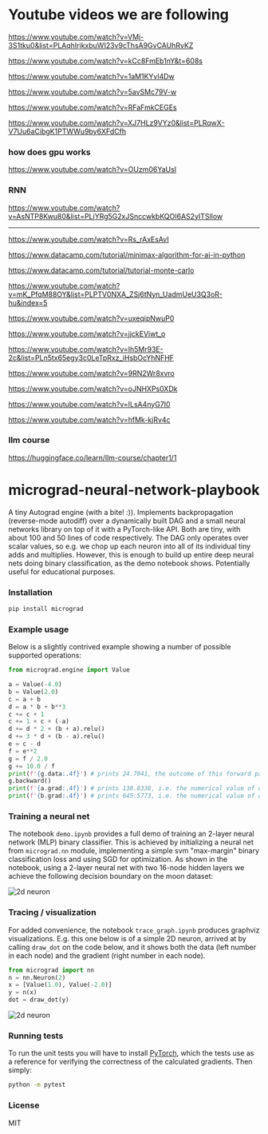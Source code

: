# Youtube videos we are following 

https://www.youtube.com/watch?v=VMj-3S1tku0&list=PLAqhIrjkxbuWI23v9cThsA9GvCAUhRvKZ


https://www.youtube.com/watch?v=kCc8FmEb1nY&t=608s


https://www.youtube.com/watch?v=1aM1KYvl4Dw


https://www.youtube.com/watch?v=5avSMc79V-w


https://www.youtube.com/watch?v=RFaFmkCEGEs


https://www.youtube.com/watch?v=XJ7HLz9VYz0&list=PLRqwX-V7Uu6aCibgK1PTWWu9by6XFdCfh


### how does gpu works

https://www.youtube.com/watch?v=OUzm06YaUsI


### RNN

https://www.youtube.com/watch?v=AsNTP8Kwu80&list=PLjYRg5G2xJSnccwkbKQOI6AS2yITSllow


----------------------------------------------------------------------------

https://www.youtube.com/watch?v=Rs_rAxEsAvI


https://www.datacamp.com/tutorial/minimax-algorithm-for-ai-in-python


https://www.datacamp.com/tutorial/tutorial-monte-carlo


https://www.youtube.com/watch?v=mK_PfqM88OY&list=PLPTV0NXA_ZSj6tNyn_UadmUeU3Q3oR-hu&index=5


https://www.youtube.com/watch?v=uxeqipNwuP0


https://www.youtube.com/watch?v=jjckEViwt_o


https://www.youtube.com/watch?v=Ih5Mr93E-2c&list=PLn5tx65egy3c0LeTpRxz_iHsbOcYhNFHF


https://www.youtube.com/watch?v=9RN2Wr8xvro


https://www.youtube.com/watch?v=oJNHXPs0XDk


https://www.youtube.com/watch?v=ILsA4nyG7I0


https://www.youtube.com/watch?v=hfMk-kjRv4c


### llm course

https://huggingface.co/learn/llm-course/chapter1/1


# micrograd-neural-network-playbook

A tiny Autograd engine (with a bite! :)). Implements backpropagation (reverse-mode autodiff) over a dynamically built DAG and a small neural networks library on top of it with a PyTorch-like API. Both are tiny, with about 100 and 50 lines of code respectively. The DAG only operates over scalar values, so e.g. we chop up each neuron into all of its individual tiny adds and multiplies. However, this is enough to build up entire deep neural nets doing binary classification, as the demo notebook shows. Potentially useful for educational purposes.

### Installation

```bash
pip install micrograd
```

### Example usage

Below is a slightly contrived example showing a number of possible supported operations:

```python
from micrograd.engine import Value

a = Value(-4.0)
b = Value(2.0)
c = a + b
d = a * b + b**3
c += c + 1
c += 1 + c + (-a)
d += d * 2 + (b + a).relu()
d += 3 * d + (b - a).relu()
e = c - d
f = e**2
g = f / 2.0
g += 10.0 / f
print(f'{g.data:.4f}') # prints 24.7041, the outcome of this forward pass
g.backward()
print(f'{a.grad:.4f}') # prints 138.8338, i.e. the numerical value of dg/da
print(f'{b.grad:.4f}') # prints 645.5773, i.e. the numerical value of dg/db
```

### Training a neural net

The notebook `demo.ipynb` provides a full demo of training an 2-layer neural network (MLP) binary classifier. This is achieved by initializing a neural net from `micrograd.nn` module, implementing a simple svm "max-margin" binary classification loss and using SGD for optimization. As shown in the notebook, using a 2-layer neural net with two 16-node hidden layers we achieve the following decision boundary on the moon dataset:

![2d neuron](moon_mlp.png)

### Tracing / visualization

For added convenience, the notebook `trace_graph.ipynb` produces graphviz visualizations. E.g. this one below is of a simple 2D neuron, arrived at by calling `draw_dot` on the code below, and it shows both the data (left number in each node) and the gradient (right number in each node).

```python
from micrograd import nn
n = nn.Neuron(2)
x = [Value(1.0), Value(-2.0)]
y = n(x)
dot = draw_dot(y)
```

![2d neuron](gout.svg)

### Running tests

To run the unit tests you will have to install [PyTorch](https://pytorch.org/), which the tests use as a reference for verifying the correctness of the calculated gradients. Then simply:

```bash
python -m pytest
```

### License

MIT

